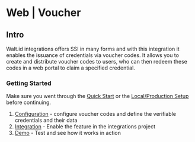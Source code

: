 # Web | Voucher

## Intro

Walt.id integrations offers SSI in many forms and with this integration it enables the issuance of credentials via voucher codes. It allows you to create and distribute voucher codes to users, who can then redeem these codes in a web portal to claim a specified credential.&#x20;

### Getting Started

Make sure you went through the [Quick Start](../../getting-started/quick-start.md) or the [Local/Production Setup](../../getting-started/local-production-setup/) before continuing.

1. [Configuration](configuration.md) - configure voucher codes and define the verifiable credentials and their data
2. [Integration](../discord/integration.md) - Enable the feature in the integrations project
3. [Demo](../discord/demo/) - Test and see how it works in action
